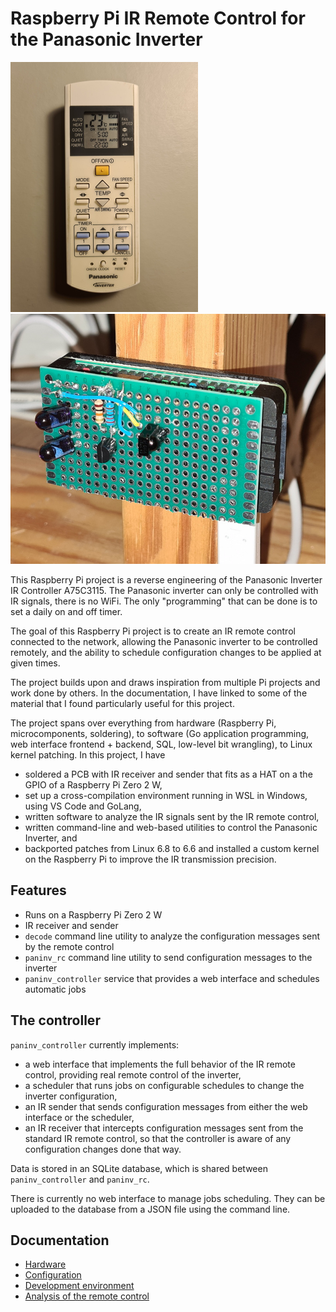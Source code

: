 # Raspberry Pi IR Remote Control for the Panasonic Inverter

<img src="docs/Panasonic_IR_Controller_A75C3115.jpg" alt="Remote Controller A75C3115" height="400">
<img src="docs/pizero_with_pcb.jpg" alt="Raspberry Pi Zero 2 W" height="400">

This Raspberry Pi project is a reverse engineering of the Panasonic Inverter IR Controller A75C3115. The Panasonic inverter can only be controlled with IR signals, there is no WiFi. The only "programming" that can be done is to set a daily on and off timer.

The goal of this Raspberry Pi project is to create an IR remote control connected to the network, allowing the Panasonic inverter to be controlled remotely, and the ability to schedule configuration changes to be applied at given times.

The project builds upon and draws inspiration from multiple Pi projects and work done by others. In the documentation, I have linked to some of the material that I found particularly useful for this project.

The project spans over everything from hardware (Raspberry Pi, microcomponents, soldering), to software (Go application programming, web interface frontend + backend, SQL, low-level bit wrangling), to Linux kernel patching. In this project, I have

* soldered a PCB with IR receiver and sender that fits as a HAT on a the GPIO of a Raspberry Pi Zero 2 W,
* set up a cross-compilation environment running in WSL in Windows, using VS Code and GoLang,
* written software to analyze the IR signals sent by the IR remote control,
* written command-line and web-based utilities to control the Panasonic Inverter, and
* backported patches from Linux 6.8 to 6.6 and installed a custom kernel on the Raspberry Pi to improve the IR transmission precision.

## Features

* Runs on a Raspberry Pi Zero 2 W
* IR receiver and sender
* `decode` command line utility to analyze the configuration messages sent by the remote control
* `paninv_rc` command line utility to send configuration messages to the inverter
* `paninv_controller` service that provides a web interface and schedules automatic jobs

## The controller

`paninv_controller` currently implements:

* a web interface that implements the full behavior of the IR remote control, providing real remote control of the inverter,
* a scheduler that runs jobs on configurable schedules to change the inverter configuration,
* an IR sender that sends configuration messages from either the web interface or the scheduler,
* an IR receiver that intercepts configuration messages sent from the standard IR remote control, so that the controller is aware of any configuration changes done that way.

Data is stored in an SQLite database, which is shared between `paninv_controller` and `paninv_rc`.

There is currently no web interface to manage jobs scheduling. They can be uploaded to the database from a JSON file using the command line.

## Documentation

* [Hardware](docs/Hardware.md)
* [Configuration](docs/Configuration.md)
* [Development environment](docs/Development.md)
* [Analysis of the remote control](docs/Analysis.md)

